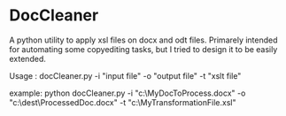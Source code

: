 DocCleaner
==========

A python utility to apply xsl files on docx and odt files. Primarely intended for automating some copyediting tasks, but I tried to design it to be easily extended.

Usage :
docCleaner.py -i "input file" -o "output file" -t "xslt file"

example:
python docCleaner.py -i "c:\MyDocToProcess.docx" -o "c:\dest\ProcessedDoc.docx" -t "c:\MyTransformationFile.xsl"
